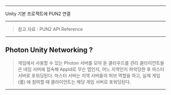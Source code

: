 * * *
Unity 기본 프로젝트에 PUN2 연결
* * *
> 참고 자료 : PUN2 API Reference
* * *
## Photon Unity Networking ?
> 게임에서 사용할 수 있는 Photon 서버를 모아 둔 클라우드를 관리
> 클라이언트들은 네임 서버에 접속해 AppId로 무슨 앱인지, 어느 지역인지 파악당한 후 마스터 서버로 포워딩된다. 마스터 서버는 지역 서버들의 허브 역할을 하고, 실제 게임 (룸) 에 참여할 때 클라이언트는 해당 게임 서버로 포워딩된다.
* * *
